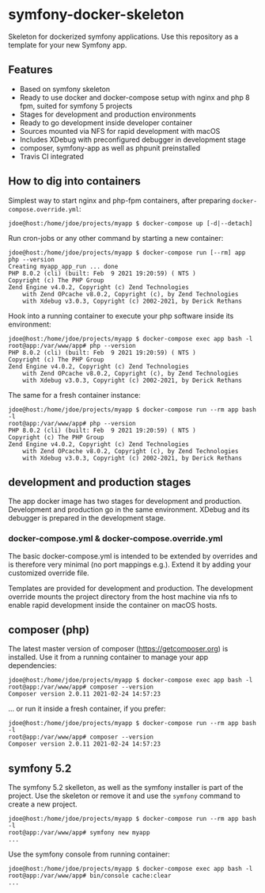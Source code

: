# symfony-docker-skeleton
Skeleton for dockerized symfony applications. Use this repository as a template for your new Symfony app. 

## Features
- Based on symfony skeleton
- Ready to use docker and docker-compose setup with nginx and php 8 fpm, suited for symfony 5 projects
- Stages for development and production environments
- Ready to go development inside developer container
- Sources mounted via NFS for rapid development with macOS
- Includes XDebug with preconfigured debugger in development stage
- composer, symfony-app as well as phpunit preinstalled
- Travis CI integrated


## How to dig into containers
Simplest way to start nginx and php-fpm containers, after preparing `docker-compose.override.yml`:

```console
jdoe@host:/home/jdoe/projects/myapp $ docker-compose up [-d|--detach]
```

Run cron-jobs or any other command by starting a new container:
```console
jdoe@host:/home/jdoe/projects/myapp $ docker-compose run [--rm] app php --version
Creating myapp_app_run ... done
PHP 8.0.2 (cli) (built: Feb  9 2021 19:20:59) ( NTS )
Copyright (c) The PHP Group
Zend Engine v4.0.2, Copyright (c) Zend Technologies
    with Zend OPcache v8.0.2, Copyright (c), by Zend Technologies
    with Xdebug v3.0.3, Copyright (c) 2002-2021, by Derick Rethans
```

Hook into a running container to execute your php software inside its environment:
```console
jdoe@host:/home/jdoe/projects/myapp $ docker-compose exec app bash -l
root@app:/var/www/app# php --version
PHP 8.0.2 (cli) (built: Feb  9 2021 19:20:59) ( NTS )
Copyright (c) The PHP Group
Zend Engine v4.0.2, Copyright (c) Zend Technologies
    with Zend OPcache v8.0.2, Copyright (c), by Zend Technologies
    with Xdebug v3.0.3, Copyright (c) 2002-2021, by Derick Rethans
```

The same for a fresh container instance:
```console
jdoe@host:/home/jdoe/projects/myapp $ docker-compose run --rm app bash -l
root@app:/var/www/app# php --version
PHP 8.0.2 (cli) (built: Feb  9 2021 19:20:59) ( NTS )
Copyright (c) The PHP Group
Zend Engine v4.0.2, Copyright (c) Zend Technologies
    with Zend OPcache v8.0.2, Copyright (c), by Zend Technologies
    with Xdebug v3.0.3, Copyright (c) 2002-2021, by Derick Rethans
```

## development and production stages

The app docker image has two stages for development and production. Development and production go in the same environment.
XDebug and its debugger is prepared in the development stage.

### docker-compose.yml & docker-compose.override.yml

The basic docker-compose.yml is intended to be extended by overrides and is therefore very minimal (no port  mappings e.g.). Extend it by adding your customized override file.

Templates are provided for development and production. The development override mounts the project directory from the host machine via nfs to enable rapid  development inside the container on macOS hosts.

## composer (php)
The latest master version of composer (https://getcomposer.org) is installed. Use it from a running container to manage your app dependencies:

```console
jdoe@host:/home/jdoe/projects/myapp $ docker-compose exec app bash -l
root@app:/var/www/app# composer --version
Composer version 2.0.11 2021-02-24 14:57:23
```

... or run it inside a fresh container, if you prefer:
```console
jdoe@host:/home/jdoe/projects/myapp $ docker-compose run --rm app bash -l
root@app:/var/www/app# composer --version
Composer version 2.0.11 2021-02-24 14:57:23
```

## symfony 5.2
The symfony 5.2 skelleton, as well as the symfony installer is part of the project. Use the skeleton or remove
it and use the `symfony` command to create a new project.
```console
jdoe@host:/home/jdoe/projects/myapp $ docker-compose run --rm app bash -l
root@app:/var/www/app# symfony new myapp
...
```

Use the symfony console from running container:
```console
jdoe@host:/home/jdoe/projects/myapp $ docker-compose exec app bash -l
root@app:/var/www/app# bin/console cache:clear
...
```
